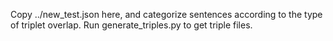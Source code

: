 Copy ../new_test.json here, and categorize sentences according to the type of triplet overlap.
Run generate_triples.py to get triple files.
